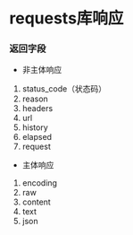 # requests库响应


### 返回字段

* 非主体响应

1. status_code（状态码）
2. reason
3. headers
4. url
5. history
6. elapsed
7. request

* 主体响应

1. encoding
2. raw
3. content
4. text
5. json

### 

